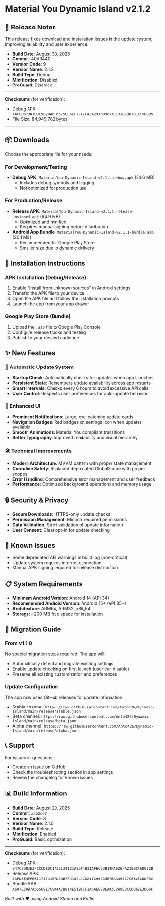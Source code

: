 # Material You Dynamic Island v2.1.2

## 🚀 Release Notes

This release fixes download and installation issues in the update system, improving reliability and user experience.

- **Build Date**: August 30, 2025
- **Commit**: 40d9440
- **Version Code**: 9
- **Version Name**: 2.1.2
- **Build Type**: Debug
- **Minification**: Disabled
- **ProGuard**: Disabled

---

**Checksums** (for verification):
- Debug APK: `1AFE0379A1D9E5B28A6F6575CC6EF7CF7F42A2913098538E31879D7811F5D895`
- File Size: 84,949,782 bytes

---

## 📦 Downloads

Choose the appropriate file for your needs:

### For Development/Testing
- **Debug APK**: `MaterialYou-Dynamic-Island-v2.1.1-debug.apk` (84.6 MB)
  - Includes debug symbols and logging
  - Not optimized for production use

### For Production/Release
- **Release APK**: `MaterialYou-Dynamic-Island-v2.1.1-release-unsigned.apk` (64.9 MB)
  - Optimized and minified
  - Requires manual signing before distribution
- **Android App Bundle**: `MaterialYou-Dynamic-Island-v2.1.1-bundle.aab` (20.1 MB)
  - Recommended for Google Play Store
  - Smaller size due to dynamic delivery

## 🔧 Installation Instructions

### APK Installation (Debug/Release)
1. Enable "Install from unknown sources" in Android settings
2. Transfer the APK file to your device
3. Open the APK file and follow the installation prompts
4. Launch the app from your app drawer

### Google Play Store (Bundle)
1. Upload the `.aab` file to Google Play Console
2. Configure release tracks and testing
3. Publish to your desired audience

## ✨ New Features

### 🔄 Automatic Update System
- **Startup Check**: Automatically checks for updates when app launches
- **Persistent State**: Remembers update availability across app restarts
- **Smart Intervals**: Checks every 6 hours to avoid excessive API calls
- **User Control**: Respects user preferences for auto-update behavior

### 🎨 Enhanced UI
- **Prominent Notifications**: Large, eye-catching update cards
- **Navigation Badges**: Red badges on settings icon when updates available
- **Smooth Animations**: Material You compliant transitions
- **Better Typography**: Improved readability and visual hierarchy

### 🛠️ Technical Improvements
- **Modern Architecture**: MVVM pattern with proper state management
- **Coroutine Safety**: Replaced deprecated GlobalScope with proper scopes
- **Error Handling**: Comprehensive error management and user feedback
- **Performance**: Optimized background operations and memory usage

## 🔒 Security & Privacy

- **Secure Downloads**: HTTPS-only update checks
- **Permission Management**: Minimal required permissions
- **Data Validation**: Strict validation of update information
- **User Consent**: Clear opt-in for update checking

## 🐛 Known Issues

- Some deprecated API warnings in build log (non-critical)
- Update system requires internet connection
- Manual APK signing required for release distribution

## 📋 System Requirements

- **Minimum Android Version**: Android 14 (API 34)
- **Recommended Android Version**: Android 15+ (API 35+)
- **Architecture**: ARM64, ARM32, x86_64
- **Storage**: ~200 MB free space for installation

## 🔄 Migration Guide

### From v1.1.0
No special migration steps required. The app will:
- Automatically detect and migrate existing settings
- Enable update checking on first launch (user can disable)
- Preserve all existing customization and preferences

### Update Configuration
The app now uses GitHub releases for update information:
- Stable channel: `https://raw.githubusercontent.com/Anto426/Dynamic-Island/main/release/stable.json`
- Beta channel: `https://raw.githubusercontent.com/Anto426/Dynamic-Island/main/release/beta.json`
- Alpha channel: `https://raw.githubusercontent.com/Anto426/Dynamic-Island/main/release/alpha.json`

## 📞 Support

For issues or questions:
- Create an issue on GitHub
- Check the troubleshooting section in app settings
- Review the changelog for known issues

## 📊 Build Information

- **Build Date**: August 29, 2025
- **Commit**: `aab2ce7`
- **Version Code**: 8
- **Version Name**: 2.1.0
- **Build Type**: Release
- **Minification**: Enabled
- **ProGuard**: Basic optimization

---

**Checksums** (for verification):
- Debug APK: `247C2D83E3FCCCD8DC1736134121AE504B31AFEC53B19FA926FA210BCF60072B`
- Release APK: `33FD8E4FFE8117374167D2AB7F418241CD217C90235E7EAA49217CEBCE2DDF5C`
- Bundle AAB: `A607E5097A3656917C9D4A7B814E519DCF1A6AE878EAD3C2A9E3CCD062E3DD6F`

*Built with ❤️ using Android Studio and Kotlin*
